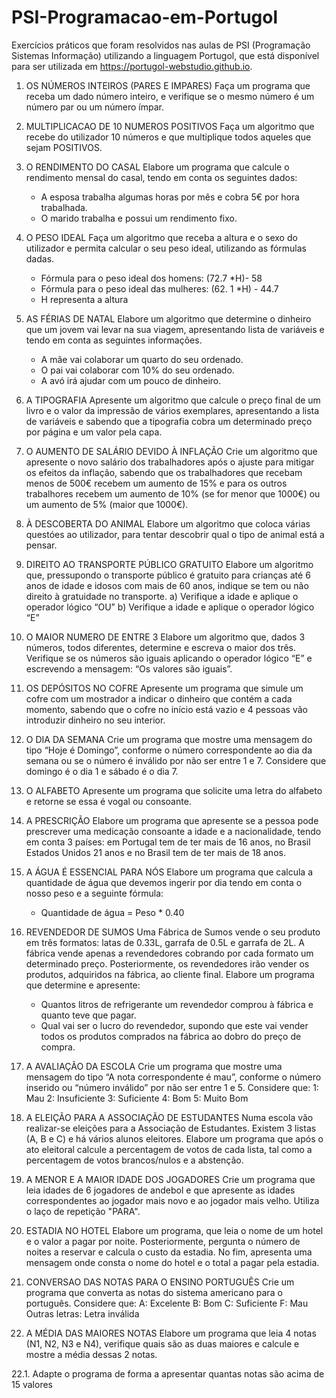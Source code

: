 # PSI-Programacao-em-Portugol
Exercícios práticos que foram resolvidos nas aulas de PSI (Programação Sistemas Informação) utilizando a linguagem Portugol, que está disponível para ser utilizada em https://portugol-webstudio.github.io.

1. OS NÚMEROS INTEIROS (PARES E IMPARES)
   Faça um programa que receba um dado número inteiro, e verifique se o mesmo número é um número par ou um número ímpar.

2. MULTIPLICACAO DE 10 NUMEROS POSITIVOS
   Faça um algoritmo que recebe do utilizador 10 números e que multiplique todos aqueles que sejam POSITIVOS.

3. O RENDIMENTO DO CASAL
   Elabore um programa que calcule o rendimento mensal do casal, tendo em conta os seguintes dados:
   - A esposa trabalha algumas horas por mês e cobra 5€ por hora trabalhada.
   - O marido trabalha e possui um rendimento fixo.

4. O PESO IDEAL
   Faça um algoritmo que receba a altura e o sexo do utilizador e permita calcular o seu peso ideal, utilizando as fórmulas dadas.
    - Fórmula para o peso ideal dos homens: (72.7 *H)- 58
    - Fórmula para o peso ideal das mulheres: (62. 1 *H) - 44.7
    - H representa a altura

5. AS FÉRIAS DE NATAL
   Elabore um algoritmo que determine o dinheiro que um jovem vai levar na sua viagem, apresentando lista de variáveis e tendo em conta as seguintes informações.
    - A mãe vai colaborar um quarto do seu ordenado.
    - O pai vai colaborar com 10% do seu ordenado.
    - A avó irá ajudar com um pouco de dinheiro.

6. A TIPOGRAFIA
    Apresente um algoritmo que calcule o preço final de um livro e o valor da impressão de vários exemplares, apresentando a lista de variáveis e sabendo que a tipografia cobra um determinado preço por página e um valor pela capa. 

7. O AUMENTO DE SALÁRIO DEVIDO À INFLAÇÃO
    Crie um algoritmo que apresente o novo salário dos trabalhadores após o ajuste para mitigar os efeitos da inflação, sabendo que os trabalhadores que recebam menos de 500€ recebem um aumento de 15% e para os outros trabalhores recebem um aumento de 10% (se for menor que 1000€) ou um aumento de 5% (maior que 1000€).

8. À DESCOBERTA DO ANIMAL
  Elabore um algoritmo que coloca várias questóes ao utilizador, para tentar descobrir qual o tipo de animal está a pensar.

9. DIREITO AO TRANSPORTE PÚBLICO GRATUITO
  Elabore um algoritmo que, pressupondo o transporte público é gratuito para crianças até 6 anos de idade e idosos com mais de 60 anos, indique se tem ou não direito à gratuidade no transporte. 
  a) Verifique a idade e aplique o operador lógico “OU”
  b) Verifique a idade e aplique o operador lógico “E”

10. O MAIOR NUMERO DE ENTRE 3
    Elabore um algoritmo que, dados 3 números, todos diferentes, determine e escreva o maior dos três. Verifique se os números são iguais aplicando o operador lógico “E” e escrevendo a mensagem: “Os valores são iguais”.

11. OS DEPÓSITOS NO COFRE
    Apresente um programa que simule um cofre com um mostrador a indicar o dinheiro que contém a cada momento, sabendo que o cofre no início está vazio e 4 pessoas vão introduzir dinheiro no seu interior.

12. O DIA DA SEMANA
    Crie um programa que mostre uma mensagem do tipo “Hoje é Domingo”, conforme o número correspondente ao dia da semana ou se o número é inválido por não ser entre 1 e 7. Considere que domingo é o dia 1 e sábado é o dia 7.

13. O ALFABETO
    Apresente um programa que solicite uma letra do alfabeto e retorne se essa é vogal ou consoante.

14. A PRESCRIÇÃO
    Elabore um programa que apresente se a pessoa pode prescrever uma medicação consoante a idade e a nacionalidade, tendo em conta 3 países: em Portugal tem de ter mais de 16 anos, no Brasil Estados Unidos 21 anos e no Brasil tem de ter mais de 18 anos.

15. A ÁGUA É ESSENCIAL PARA NÓS
    Elabore um programa que calcula a quantidade de água que devemos ingerir por dia tendo em conta o nosso peso e a seguinte fórmula:
    - Quantidade de água = Peso * 0.40

16. REVENDEDOR DE SUMOS
    Uma Fábrica de Sumos vende o seu produto em três formatos: latas de 0.33L, garrafa de 0.5L e garrafa de 2L. A fábrica vende apenas a revendedores cobrando por cada formato um determinado preço. Posteriormente, os revendedores irão vender os produtos, adquiridos na fábrica, ao cliente final.
    Elabore um programa que determine e apresente:
      - Quantos litros de refrigerante um revendedor comprou à fábrica e quanto teve que pagar.
      - Qual vai ser o lucro do revendedor, supondo que este vai vender todos os produtos comprados na fábrica ao dobro do preço de compra.

17. A AVALIAÇÃO DA ESCOLA 
    Crie um programa que mostre uma mensagem do tipo “A nota correspondente é mau”, conforme o número inserido ou “número inválido” por não ser entre 1 e 5. Considere que:
      1: Mau
      2: Insuficiente
      3: Suficiente
      4: Bom
      5: Muito Bom
  
18. A ELEIÇÃO PARA A ASSOCIAÇÃO DE ESTUDANTES
    Numa escola vão realizar-se eleições para a Associação de Estudantes. Existem 3 listas (A, B e C) e há vários alunos eleitores. 
    Elabore um programa que após o ato eleitoral calcule a percentagem de votos de cada lista, tal como a percentagem de votos brancos/nulos e a abstenção. 

19. A MENOR E A MAIOR IDADE DOS JOGADORES
    Crie um programa que leia idades de 6 jogadores de andebol e que apresente as idades correspondentes ao jogador mais novo e ao jogador mais velho. Utiliza o laço de repetição "PARA".
    
20. ESTADIA NO HOTEL
    Elabore um programa, que leia o nome de um hotel e o valor a pagar por noite. Posteriormente, pergunta o número de noites a reservar e calcula o custo da estadia. No fim, apresenta uma mensagem onde consta o nome do hotel e o total a pagar pela estadia.

21. CONVERSAO DAS NOTAS PARA O ENSINO PORTUGUÊS
   Crie um programa que converta as notas do sistema americano para o português. Considere que:
   A: Excelente
   B: Bom
   C: Suficiente
   F: Mau
   Outras letras: Letra inválida

22. A MÉDIA DAS MAIORES NOTAS
   Elabore um programa que leia 4 notas (N1, N2, N3 e N4), verifique quais são as duas maiores e calcule e mostre a média dessas 2 notas.
   
   22.1. Adapte o programa de forma a apresentar quantas notas são acima de 15 valores
